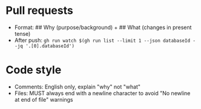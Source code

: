 # Pull requests

- Format: ## Why (purpose/background) + ## What (changes in present tense)
- After push: `gh run watch $(gh run list --limit 1 --json databaseId --jq '.[0].databaseId')`

# Code style

- Comments: English only, explain "why" not "what"
- Files: MUST always end with a newline character to avoid "No newline at end of file" warnings
